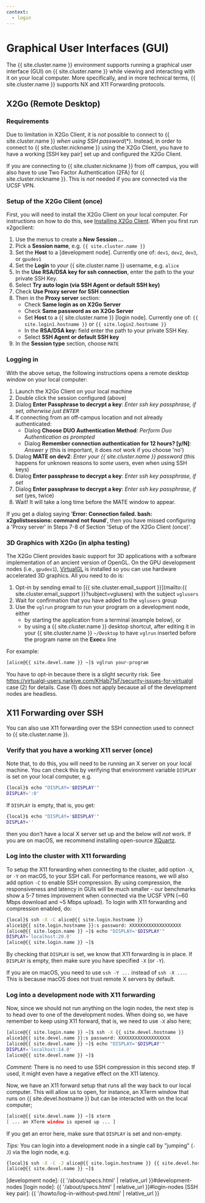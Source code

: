 ```yaml
---
context:
  - login
---
```


# Graphical User Interfaces (GUI)

The {{ site.cluster.name }} environment supports running a graphical user interface (GUI) on {{ site.cluster.name }} while viewing and interacting with it on your local computer.  More specifically, and in more technical terms, {{ site.cluster.name }} supports NX and X11 Forwarding protocols.


## X2Go (Remote Desktop)

### Requirements

Due to limitation in X2Go Client, it is _not_ possible to connect to {{ site.cluster.name }}  _when using SSH password_(\*).  Instead, in order to connect to {{ site.cluster.nickname }} using the X2Go Client, you have to have a working [SSH key pair] set up and configured the X2Go Client. 

If you are connecting to {{ site.cluster.nickname }} from off campus, you will also have to use Two Factor Authentication (2FA) for {{ site.cluster.nickname }}.  This is _not_ needed if you are connected via the UCSF VPN.


### Setup of the X2Go Client (once)

First, you will need to install the X2Go Client on your local computer.  For instructions on how to do this, see [Installing X2Go Client](https://wiki.x2go.org/doku.php/doc:installation:x2goclient). When you first run x2goclient:

 1. Use the menus to create a **New Session ...**
 2. Pick a **Session name**, e.g. `{{ site.cluster.name }}`
 3. Set the **Host** to a [development node]. Currently one of: `dev1`, `dev2`, `dev3`, or `gpudev1`
 4. Set the **Login** to _your_ {{ site.cluster.name }} username, e.g. `alice`
 5. In the **Use RSA/DSA key for ssh connection**, enter the path to the your private SSH Key.
 6. Select **Try auto login (via SSH Agent or default SSH key)**
 7. Check **Use Proxy server for SSH connection**
 8. Then in the **Proxy server** section:
    - Check **Same login as on X2Go Server**
    - Check **Same password as on X2Go Server**
    - Set **Host** to a {{ site.cluster.name }} [login node]. Currently one of: `{{ site.login1.hostname }}` or `{{ site.login2.hostname }}`
    - In the **RSA/DSA key:** field enter the path to your private SSH Key.
    - Select **SSH Agent or default SSH key**
 7. In the **Session type** section, choose `MATE`


### Logging in

With the above setup, the following instructions opens a remote desktop window on your local computer:

1. Launch the X2Go Client on your local machine
2. Double click the session configured (above)
3. Dialog **Enter Passphrase to decrypt a key**: _Enter ssh key passphrase, if set, otherwise just <kbd>ENTER</kbd>_
4. If connecting from an off-campus location and not already authenticated:
   - Dialog **Choose DUO Authentication Method**: _Perform Duo Authentication as prompted_
   - Dialog **Remember connection authentication for 12 hours? [y/N]**: _Answer y_ (this is important, it does _not_ work if you choose 'no')
6. Dialog **MATE on dev2**: _Enter your {{ site.cluster.name }} password_ (this happens for unknown reasons to _some_ users, even when using SSH keys)
7. Dialog **Enter passphrase to decrypt a key**: _Enter ssh key passphrase, if set_
8. Dialog **Enter passphrase to decrypt a key**: _Enter ssh key passphrase, if set_ (yes, twice)
9. Wait! It will take a long time before the MATE window to appear.


<div class="alert alert-warning" role="alert">
If you get a dialog saying '<strong>Error: Connection failed. bash: x2golistsessions: command not found</strong>', then you have missed configuring a 'Proxy server' in Steps 7-8 of Section 'Setup of the X2Go Client (once)'.
</div>


### 3D Graphics with X2Go (in alpha testing)

The X2Go Client provides basic support for 3D applications with a software implementation of an ancient version of OpenGL.  On the GPU development nodes (i.e., `gpudev1`), [VirtualGL] is installed so you can use hardware accelerated 3D graphics.  All you need to do is:

 1. Opt-in by sending email to [{{ site.cluster.email_support }}](mailto:{{ site.cluster.email_support }}?subject=vglusers) with the subject `vglusers`
 2. Wait for confirmation that you have added to the `vglusers` group
 3. Use the `vglrun` program to run your program on a development node, either
    - by starting the application from a terminal (example below), or
    - by using a {{ site.cluster.name }} desktop shortcut, after editing it in your {{ site.cluster.name }} `~/Desktop` to have `vglrun` inserted before the program name on the **Exec=** line

For example:

```sh
[alice@{{ site.devel.name }} ~]$ vglrun your-program
```

You have to opt-in because there is a slight security risk.  See <https://virtualgl-users.narkive.com/KHab71sF/security-issues-for-virtualgl> case (2) for details.  Case (1) does not apply because all of the development nodes are headless.



## X11 Forwarding over SSH

You can also use X11 forwarding over the SSH connection used to connect to {{ site.cluster.name }}.

### Verify that you have a working X11 server (once)

Note that, to do this, you will need to be running an X server on your local machine.  You can check this by verifying that environment variable `DISPLAY` is set on your local computer, e.g.

```sh
{local}$ echo "DISPLAY='$DISPLAY'"
DISPLAY=':0'
```

If `DISPLAY` is empty, that is, you get:

```sh
{local}$ echo "DISPLAY='$DISPLAY'"
DISPLAY=''
```

then you don't have a local X server set up and the below will _not_ work.  If you are on macOS, we recommend installing open-source [XQuartz].


### Log into the cluster with X11 forwarding

To setup the X11 forwarding when connecting to the cluster, add option `-X`, or `-Y` on macOS, to your SSH call. For performance reasons, we will also add option `-C` to enable SSH compression.  By using compression, the responsiveness and latency in GUIs will be much smaller - our benchmarks show a 5-7 times improvement when connected via the UCSF VPN (~60 Mbps download and ~5 Mbps upload).  To login with X11 forwarding and compression enabled, do:

```sh
{local}$ ssh -X -C alice@{{ site.login.hostname }}
alice1@{{ site.login.hostname }}:s password: XXXXXXXXXXXXXXXXXXX
[alice@{{ site.login.name }} ~]$ echo "DISPLAY='$DISPLAY'"
DISPLAY='localhost:20.0'
[alice@{{ site.login.name }} ~]$
```

By checking that `DISPLAY` is set, we know that X11 forwarding is in place.  If `DISPLAY` is empty, then make sure you have specified `-X` (or `-Y`).

<div class="alert alert-warning" role="alert">
If you are on macOS, you need to use <code>ssh -Y ...</code> instead of <code>ssh -X ...</code>. This is because macOS does not trust remote X servers by default.
</div>


### Log into a development node with X11 forwarding

Now, since we should not run anything on the login nodes, the next step is to head over to one of the development nodes.  When doing so, we have remember to keep using X11 forward, that is, we need to use `-X` also here;

```sh
[alice@{{ site.login.name }} ~]$ ssh -X {{ site.devel.hostname }}
alice1@{{ site.devel.name }}:s password: XXXXXXXXXXXXXXXXXXX
[alice@{{ site.devel.name }} ~]$ echo "DISPLAY='$DISPLAY'"
DISPLAY='localhost:14.0'
[alice@{{ site.devel.name }} ~]$
```

_Comment:_ There is no need to use SSH compression in this second step.  If used, it might even have a negative effect on the X11 latency.

Now, we have an X11 forward setup that runs all the way back to our local computer.  This will allow us to open, for instance, an XTerm window that runs on {{ site.devel.hostname }} but can be interacted with on the local computer;

```sh
[alice@{{ site.devel.name }} ~]$ xterm
[ ... an XTerm window is opened up ... ]
```

If you get an error here, make sure that `DISPLAY` is set and non-empty.


_Tips:_ You can login into a development node in a single call by "jumping" (`-J`) via the login node, e.g.

```sh
{local}$ ssh -X -C -J alice@{{ site.login.hostname }} {{ site.devel.hostname }}
[alice@{{ site.devel.name }} ~]$
```



[VirtualGL]: https://virtualgl.org
[XQuartz]: https://www.xquartz.org
[development node]: {{ '/about/specs.html' | relative_url }}#development-nodes
[login node]: {{ '/about/specs.html' | relative_url }}#login-nodes
[SSH key pair]: {{ '/howto/log-in-without-pwd.html' | relative_url }}
